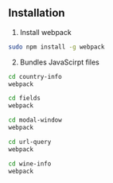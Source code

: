 ## Installation
1. Install webpack
```bash
sudo npm install -g webpack
```

2. Bundles JavaScirpt files
```bash
cd country-info
webpack

cd fields
webpack

cd modal-window
webpack

cd url-query
webpack

cd wine-info
webpack
```
